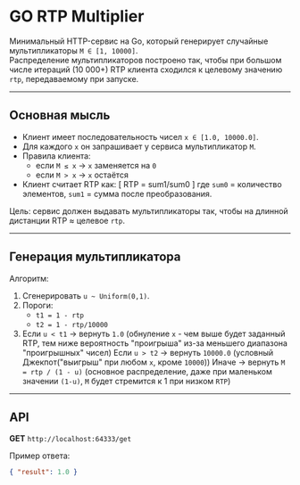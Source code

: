 # GO RTP Multiplier

Минимальный HTTP-сервис на Go, который генерирует случайные мультипликаторы `M ∈ [1, 10000]`.  
Распределение мультипликаторов построено так, чтобы при большом числе итераций (10 000+) RTP клиента сходился к целевому значению `rtp`, передаваемому при запуске.

---

## Основная мысль

- Клиент имеет последовательность чисел `x ∈ [1.0, 10000.0]`.
- Для каждого `x` он запрашивает у сервиса мультипликатор `M`.
- Правила клиента:
  - если `M ≤ x` → `x` заменяется на `0`
  - если `M > x` → `x` остаётся
- Клиент считает RTP как:
  \[
  RTP = sum1/sum0
  \]
  где `sum0` = количество элементов, `sum1` = сумма после преобразования.

Цель: сервис должен выдавать мультипликаторы так, чтобы на длинной дистанции RTP ≈ целевое `rtp`.

---

## Генерация мультипликатора

Алгоритм:
1. Сгенерировать `u ~ Uniform(0,1)`.
2. Пороги:
   - `t1 = 1 - rtp`
   - `t2 = 1 - rtp/10000`
3. Если `u < t1` → вернуть `1.0` (обнуление `x` - чем выше будет заданный RTP, тем ниже вероятность "проигрыша" из-за меньшего диапазона "проигрышных" чисел)
   Если `u > t2` → вернуть `10000.0` (условный Джекпот("выигрыш" при любом `x`, кроме `10000`))
   Иначе → вернуть `M = rtp / (1 - u)` (основное распределение, даже при маленьком значении `(1-u)`, `M` будет стремится к 1 при низком `RTP`)

---

## API

**GET** `http://localhost:64333/get`

Пример ответа:
```json
{ "result": 1.0 }

